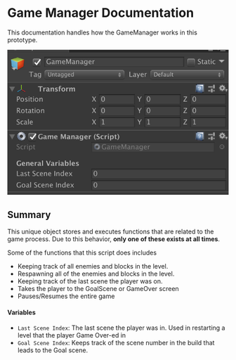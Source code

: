 # Game Manager Documentation
This documentation handles how the GameManager works in this prototype.

![Game Manager Prefab](images/GameManager_Object.png)

## Summary
This unique object stores and executes functions that are related to the game process. Due to this behavior, **only one of these exists at all times**.

Some of the functions that this script does includes
- Keeping track of all enemies and blocks in the level.
- Respawning all of the enemies and blocks in the level.
- Keeping track of the last scene the player was on.
- Takes the player to the GoalScene or GameOver screen
- Pauses/Resumes the entire game

#### Variables
- `Last Scene Index`: The last scene the player was in. Used in restarting a level that the player Game Over-ed in
- `Goal Scene Index`: Keeps track of the scene number in the build that leads to the Goal scene.
